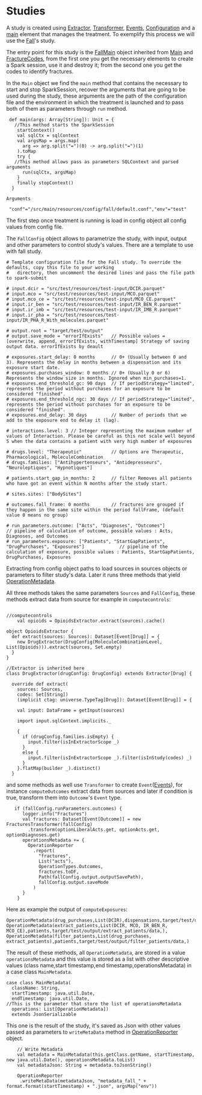 # Studies

A study is created using [Extractor](https://github.com/X-DataInitiative/SCALPEL-Extraction/blob/master/src/main/scala/fr/polytechnique/cmap/cnam/etl/extractors/Extractor.scala),
[Transformer](Transformer.md), [Events](Events.md), 
[Configuration](https://github.com/X-DataInitiative/SCALPEL-Extraction/blob/master/src/main/scala/fr/polytechnique/cmap/cnam/study/fall/config/FallConfig.scala) 
and a [main](https://github.com/X-DataInitiative/SCALPEL-Extraction/blob/master/src/main/scala/fr/polytechnique/cmap/cnam/study/fall/FallMain.scala) 
element that manages the treatment.
To exemplify this process we will use the  [Fall](https://github.com/X-DataInitiative/SCALPEL-Extraction/blob/master/src/main/scala/fr/polytechnique/cmap/cnam/study/fall/)'s study.

The entry point for this study is the [FallMain](https://github.com/X-DataInitiative/SCALPEL-Extraction/blob/master/src/main/scala/fr/polytechnique/cmap/cnam/study/fall/FallMain.scala) 
object inherited from [Main](https://github.com/X-DataInitiative/SCALPEL-Extraction/blob/master/src/main/scala/fr/polytechnique/cmap/cnam/Main.scala) 
and [FractureCodes](https://github.com/X-DataInitiative/SCALPEL-Extraction/blob/master/src/main/scala/fr/polytechnique/cmap/cnam/study/fall/codes/FractureCodes.scala), 
from the first one you get the necessary elements to create a Spark session, use it and destroy it; from the second one 
you get the codes to identify fractures.

In the `Main` object we find the `main` method that contains the necessary to start and stop SparkSession,
recover the arguments that are going to be 
used during the study, these arguments are the path of the configuration file and the 
environment in which the treatment is launched and to pass both of them as parameters through `run` method.

```
 def main(args: Array[String]): Unit = {
   //This method starts the SparkSession
    startContext()
    val sqlCtx = sqlContext
    val argsMap = args.map(
      arg => arg.split("=")(0) -> arg.split("=")(1)
    ).toMap
    try {
   //This method allows pass as parameters SQLContext and parsed arguments
      run(sqlCtx, argsMap)
    }
    finally stopContext()
  }
```
```
Arguments

 "conf"="/src/main/resources/config/fall/default.conf","env"="test"
```

The first step once treatment is running is load in config object all config values from config file.

The `FallConfig` object allows to parametrize the study, with input, output and other parameters
to control study's values. There are a template to use with fall study.

```
# Template configuration file for the Fall study. To override the defaults, copy this file to your working
#   directory, then uncomment the desired lines and pass the file path to spark-submit

# input.dcir = "src/test/resources/test-input/DCIR.parquet"
# input.mco = "src/test/resources/test-input/MCO.parquet"
# input.mco_ce = "src/test/resources/test-input/MCO_CE.parquet"
# input.ir_ben = "src/test/resources/test-input/IR_BEN_R.parquet"
# input.ir_imb = "src/test/resources/test-input/IR_IMB_R.parquet"
# input.ir_pha = "src/test/resources/test-input/IR_PHA_R_With_molecules.parquet"

# output.root = "target/test/output"
# output.save_mode = "errorIfExists"   // Possible values = [overwrite, append, errorIfExists, withTimestamp] Strategy of saving output data. errorIfExists by deault

# exposures.start_delay: 0 months      // 0+ (Usually between 0 and 3). Represents the delay in months between a dispensation and its exposure start date.
# exposures.purchases_window: 0 months // 0+ (Usually 0 or 6) Represents the window size in months. Ignored when min_purchases=1.
# exposures.end_threshold_gc: 90 days  // If periodStrategy="limited", represents the period without purchases for an exposure to be considered "finished".
# exposures.end_threshold_ngc: 30 days // If periodStrategy="limited", represents the period without purchases for an exposure to be considered "finished".
# exposures.end_delay: 30 days         // Number of periods that we add to the exposure end to delay it (lag).

# interactions.level: 3 // Integer representing the maximum number of values of Interaction. Please be careful as this not scale well beyond 5 when the data contains a patient with very high number of exposures

# drugs.level: "Therapeutic"           // Options are Therapeutic, Pharmacological, MoleculeCombination
# drugs.families: ["Antihypertenseurs", "Antidepresseurs", "Neuroleptiques", "Hypnotiques"]

# patients.start_gap_in_months: 2      // filter Removes all patients who have got an event within N months after the study start.

# sites.sites: ["BodySites"]

# outcomes.fall_frame: 0 months        // fractures are grouped if they happen in the same site within the period fallFrame, (default value 0 means no group)

# run_parameters.outcome: ["Acts", "Diagnoses", "Outcomes"]                                           // pipeline of calculation of outcome, possible values : Acts, Diagnoses, and Outcomes
# run_parameters.exposure: ["Patients", "StartGapPatients", "DrugPurchases", "Exposures"]             // pipeline of the calculation of exposure, possible values : Patients, StartGapPatients, DrugPurchases, Exposures

```

Extracting from config object  paths to load sources in sources objects or parameters to filter 
study's data.
Later it runs three methods that yield [OperationMetadata](https://github.com/X-DataInitiative/SCALPEL-Extraction/blob/master/src/main/scala/fr/polytechnique/cmap/cnam/util/reporting/OperationMetadata.scala).

All three methods takes the same parameters `Sources` and `FallConfig`, these methods extract data from source for example in
`computecontrols`:

```

//computecontrols
    val opioids = OpioidsExtractor.extract(sources).cache()
    
object OpioidsExtractor {
  def extract(sources: Sources): Dataset[Event[Drug]] = {
    new DrugExtractor(DrugConfig(MoleculeCombinationLevel, List(Opioids))).extract(sources, Set.empty)
  }
}

//Extractor is inherited here
class DrugExtractor(drugConfig: DrugConfig) extends Extractor[Drug] {

  override def extract(
    sources: Sources,
    codes: Set[String])
    (implicit ctag: universe.TypeTag[Drug]): Dataset[Event[Drug]] = {

    val input: DataFrame = getInput(sources)

    import input.sqlContext.implicits._

    {
      if (drugConfig.families.isEmpty) {
        input.filter(isInExtractorScope _)
      }
      else {
        input.filter(isInExtractorScope _).filter(isInStudy(codes) _)
      }
    }.flatMap(builder _).distinct()
  }

```

and some methods as well use `Transformer` to create `Event`([Events](Events.md)), for instance `computeOutcomes` 
extract data from sources and later if condition is true, transform them into `Outcome`'s  `Event` type.

```
   if (fallConfig.runParameters.outcomes) {
      logger.info("Fractures")
      val fractures: Dataset[Event[Outcome]] = new FracturesTransformer(fallConfig)
        .transform(optionLiberalActs.get, optionActs.get, optionDiagnoses.get)
      operationsMetadata += {
        OperationReporter
          .report(
            "fractures",
            List("acts"),
            OperationTypes.Outcomes,
            fractures.toDF,
            Path(fallConfig.output.outputSavePath),
            fallConfig.output.saveMode
          )
      }
    }
```


Here as example the output of `computeExposures`:

```
OperationMetadata(drug_purchases,List(DCIR),dispensations,target/test/output/drug_purchases/data,target/test/output/drug_purchases/patients), 
OperationMetadata(extract_patients,List(DCIR, MCO, IR_BEN_R, MCO_CE),patients,target/test/output/extract_patients/data,), 
OperationMetadata(filter_patients,List(drug_purchases, extract_patients),patients,target/test/output/filter_patients/data,)
```
The result of these methods, all `OperationMetadata`, are stored in a value `operationsMetadata`
and this value is stored as a list with other descriptive values 
(class name,start timestamp,end timestamp,operationsMetadata) in a case class `MainMetadata`.

```
case class MainMetadata(
  className: String,
  startTimestamp: java.util.Date,
  endTimestamp: java.util.Date,
//This is the parameter that store the list of operationsMetadata
  operations: List[OperationMetadata])
  extends JsonSerializable
```
This one is the result of the study, it's saved as Json with other values passed as parameters to
`writeMetaData` method in [OperationReporter](https://github.com/X-DataInitiative/SCALPEL-Extraction/blob/master/src/main/scala/fr/polytechnique/cmap/cnam/util/reporting/OperationReporter.scala) 
object.
```
    // Write Metadata
    val metadata = MainMetadata(this.getClass.getName, startTimestamp, new java.util.Date(), operationsMetadata.toList)
    val metadataJson: String = metadata.toJsonString()

    OperationReporter
     .writeMetaData(metadataJson, "metadata_fall_" + format.format(startTimestamp) + ".json", argsMap("env"))

```